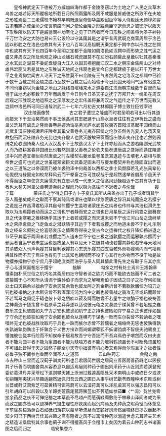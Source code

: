 <!-- { "loadSidebar": true } -->
　　皇帝神武定天下徳被万方威加四海作都于金陵臣窃以为土地之广人民之众草木鸟兽之咸若际天所覆极地所载日月所照雨露所及罔不咸服是皆威徳之所致不在夫地之形胜焉臣二三老儒校书翰林早朝既退皇帝御华盖殿诏臣宰等入侍殿廷天颜穆如睿旨肃若赐之使坐命之使言前席而问之使论金陵之形胜焉臣宰退而思之威徳所以服天下形胜所以防天下是威徳固神功至化之见于已然者而今日形胜之间盖将为圣子神孙千万世治安之大防也易曰王公设险以守其国其是之谓乎昔周武既克商营周居于洛邑固以形胜之在洛邑也故其有天下也八百年汉髙祖既灭秦定都于闗中亦以形胜之在闗中也故其有天下也四百年今圣明之定都于金陵如周洛邑如汉闗中而形势之胜气运之盛又非周汉之所及焉观之钟山龙蟠石城虎踞莫不在左盼右顾奠此皇畿以牡其基秦淮之水玄武之湖莫不委蛇盘旋自大江入以固其襟抱而江汉二水之朝宗金焦两山之对峙雄伟宏丽又若是其地之形胜诚天地间之伟观也是宜今日定都建极于是以开千万世太平之业焉抑尝闻古人论天下之形胜莫不曰金陵有王气者然周之宅洛汉之都闗中已验于数千百载之前金陵之胜乃至数千百载之后而始验于今日此固天地间气运有迟速之不同也臣窃以为金陵之地山之脉络自岷嶓来水之源委自江汉而朝宗经数千百里而后锺于兹地尤必积数千万年而后发于今日则今日圣天子之抚宁万邦开大一统虽在周汉后观之形胜观之地运积之之深厚发之之宏伟盖将兼周汉之气运传之千万世而无斁又岂闗中洛邑所可同日语哉洪武二十七年六月初吉文林郎国子博士致仕臣钱宰进
　　
　　汉庄陵画像赞
　　
　　古之君子遭世之隆盛而时君圣明若可出以行其道而措天下于至治矣然而不事王侯髙尚其志肥遯于山巅水涯者往往有之伊祈氏之盛而巢父洗耳有虞氏之隆而善卷遁迹汤诰亳务光庐水武誓牧夷齐首阳汉髙起丰园绮商山光武复汉庄陵桐濑若庄陵者其巢父善巻务光夷齐园绮之伦欤虽然务光夏人也汤灭夏故抱石而沉庄陵非务光比也夷齐殷人也武灭殷故采薇而饿庄陵非夷齐比也若然则园绮之伦欤园绮秦人也入汉汉髙不下士故逃汉太子下士终亦起而从之游若陵则光武故人而乃终耕富春非园绮比也若然则巢父善巻之伦欤夫巢巻遭唐虞之盛际而遁庄陵遭汉中兴而遁宜相似矣然唐虞之时左稷契右夔龙巢卷虽洗耳退迹与击壤老人辈相与歌帝世之盛可也光武之世虽冦邓诸臣文武备足固未可与夔龙稷契并称也陵固宜出而道之以王道陈之以帝谟而乃被羊裘钓泽中何哉盖以西都之季士风颓靡若孔光张禹辈伈伈俔俔持禄固宠如蛟龙释风云而干豢畜之乐可胜叹哉于是超然逺举首倡髙节虽天子不得而臣之卒使贪夫廉懦夫有立志以成一代忠义之俗髙风劲操超迈千古其有功于世教也大矣夫岂巢父善卷遭尧舜之理而乃以隠为髙往而不返者之与伦哉
　　
　　撄宁篇
　　
　　蒙庄氏之学得之田子方卜子夏氏其所从来盖亦出于孔子或者谓其学圣人而差矣咸弗之取而不察其纯焉或谓庄也槩以缪悠荒唐之辞汨其纯而疵之若撄宁之说是已许昌滑君栢淳其自号曰撄宁生盖取诸蒙庄氏之纯者也传曰与其洁也滑先生取以为法焉撄者动而运之之谓也宁者静而安之之谓也日月星辰之运行风霆之鼓舞夜旦之代谢寒暑之推移确乎其运于上者若或撄之而天道未尝不宁也江河山岳之流峙草木之荣瘁禽兽之飞走鱼龙之潜跃隤乎其运于下者若或撄之而地道未尝不宁也礼乐刑政之经亲义叙别之伦喜怒哀乐之情荣辱得丧之变古今之运禅代之权升降抑扬进退之节茫乎其运于两间者若或撄之而人道未尝不宁也三极之道孰撄之而运邪孰弗撄而宁邪运者自运宁者未尝运也是故圣人有以见天下之赜其动也若撄其静也若宁与天地同其清彼众人也声色撄其耳目利欲撄其心志逸乐撄其四支百骸外而物撄焉内而气撄焉拂其性而不吾宁焉庄也有见于此其知也朝彻而不役于心其行也外物而不役于物是故物撄亦撄物宁亦宁庶几乎超絶庶类而泊乎与圣人同其情此滑先生之有取于庄其亦庶乎心与道冥而相忘于撄宁
　　
　　拙解
　　
　　勾余之村有处士焉曰王旭翰章懐素抱朴厌世俗之机巧名其斋居曰拙守智者诮之欲为巧而不能欲去拙而不可二者之惑接鬬于心不知所从请谒于籛孙伯子而求为之解嘲焉伯子因诘之曰子之拙守何如哉处士曰天锡余以拙余宁安余天莫余哲也彼龙阿之割金斯折曾不若款款悃悃为铅刀之钝也彼榱桷之才木斯灾曾不若浑浑沌沌为沟中之断也彼善战之骑攻无坚或踣而颠曾不若驽马之局促于辕也彼卜郊之牺啖以菽及踦而触曾不若童牛之缩朒于牾也彼祷蓍之神莫逃于摓策曾不若原草之莽莽遂以适也彼元龟之灵莫脱乎焍黄曾不若埳蛙之蠢蠢乐其生也彼圆如丸宁方之安也彼诡如机宁正之持也彼险如穽宁易之正也彼诈如狙宁守余迂也彼狡如兎宁安余固也彼合从连横巧于谋也一败而车尔裂曾不若讷者之嘿嘿终无尤也彼战胜攻取巧于兵也一跌而族尔赤曾不若懦者之缩缩终无惩也彼孰得孰失孰诚孰伪孰岀于奸孰合于义世方挟诈而尚媚谓孽狐不妖谓驺虞不智佞夫驰骋良工懐愧彼徒侥幸行险而不知俟命于居易故吾宁守吾拙而不吾弃焉伯子喟然而叹曰夫直者不能为曲平者不能为窐圆者不能为缺啮方者不能为攲斜鹤颈虽长不可断鳬颈虽短不可加此皆得于天之固然子能全尔天守尔拙彼有机心者又焉得而尔瑕且才之拙者性必鲁子独不闻参也鲁而卒闻圣人之道邪
　　
　　云山种药志
　　
　　会稽之南市去种山三里而近汉蓟子训卖药所也吕君居简世居之居简业善医居善药既老以医授其子乐善而筑圃舍南从容游息以自适焉居则种药于圃出则采药于山近则溯若溪登宛委访葛洪丹井采苓松下逺则攀天姥上沃洲过戴逵髙隠处采术南明山中或终日夕或浃旬朔翱翔夷犹兴尽趣适翩然返佩归吾云西之圃日从事乎树艺斸苓西疃种术东畦或树兰茝或莳艾萧紫芝可茹黄精可饵芎藭可以去湿苻蓠可以泽肌枲耳可以强志昌阳可以引年胡麻可以辟榖以及羊蹄秃蓫燕尾菰蒋豨莶似芥荠苨如参茹■〈艹闾〉芄兰兠零接余药品之伙不可殚纪稽之本草虽不尽越产而葱蒨緑缛敷纷于林皋山泽间者咸为采而致之圃亦皆可以颐神养气摄生理性疗疢疾而起沉疴焉及夫种药之暇荷锸而休憩息于前除髙梧落荫白石如砥扫落花以藉草听流泉而支颐好风泠然坐啸终日揽衣而起不知夕阳已下西树吾佳其兴趣之髙有隠者之风不过寓情种药以消遣世虑云耳若夫艺术之精造诣桑扁特其余事也蓟子训不得擅髙风于会稽市上矣因为着云山种药志书诸画图之后而归之
　　
　　临安集卷六
　　
　
